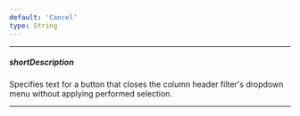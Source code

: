 ```yaml
---
default: 'Cancel'
type: String
---
```

---
##### shortDescription
Specifies text for a button that closes the column header filter's dropdown menu without applying performed selection.

---
